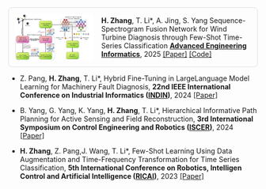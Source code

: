 <div style="border:1px solid #ddd; border-radius:8px; padding:12px; margin-bottom:10px; display:flex; align-items:center;">

<img src="https://github.com/TedZhangHao/Few-shot-Time-series-Classification/blob/main/pro_pic/Workflow.png" width="160" style="margin-right:15px; border-radius:4px;"/>

<div>
<strong>H. Zhang</strong>, T. Li*, A. Jing, S. Yang  
Sequence-Spectrogram Fusion Network for Wind Turbine Diagnosis through Few-Shot Time-Series Classification  
<strong><a href="https://www.sciencedirect.com/journal/advanced-engineering-informatics">Advanced Engineering Informatics</a></strong>, 2025  
<a href="https://www.sciencedirect.com/science/article/pii/S147403462400627X">[Paper]</a>  
<a href="https://github.com/TedZhangHao/Few-shot-Time-series-Classification">[Code]</a>
</div>

</div>

- Z. Pang, <strong>H. Zhang</strong>, T. Li*, Hybrid Fine-Tuning in LargeLanguage Model Learning for Machinery Fault Diagnosis, <strong>22nd IEEE International Conference on Industrial Informatics (<a href="https://indin2024.ieee-ies.org/">INDIN</a>)</strong>, 2024 [[Paper]](https://ieeexplore.ieee.org/abstract/document/10774330)

- B. Yang, G. Yang, K. Yang, <strong>H. Zhang</strong>, T. Li*, Hierarchical Informative Path Planning for Active Sensing and Field Reconstruction, <strong>3rd International Symposium on Control Engineering and Robotics (<a href="https://www.is-cer.org/index.html">ISCER</a>)</strong>, 2024 [[Paper]](https://dl.acm.org/doi/abs/10.1145/3679409.3679463)

- <strong>H. Zhang</strong>, Z. Pang,J. Wang, T. Li*, Few-Shot Learning Using Data Augmentation and Time-Frequency Transformation for Time Series Classification, <strong> 5th International Conference on Robotics, Intelligen Control and Artificial Intelligence (<a href="https://ic-ricai.org/">RICAI</a>)</strong>, 2023 [[Paper]](https://ieeexplore.ieee.org/abstract/document/10489648)

